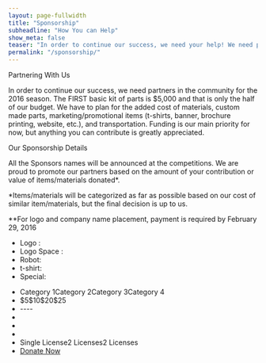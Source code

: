 ```yaml
---
layout: page-fullwidth
title: "Sponsorship"
subheadline: "How You can Help"
show_meta: false
teaser: "In order to continue our success, we need your help! We need partners in our community to help us to succeed for the 2016 season. If you could help us out, read below learn the different ways you can help."
permalink: "/sponsorship/"
---
```

Partnering With Us

In order to continue our success, we need partners in the community for the 2016 season. The FIRST basic kit of parts is $5,000 and that is only the half of our budget. We have to plan for the added cost of materials, custom made parts, marketing/promotional items (t-shirts, banner, brochure printing, website, etc.), and transportation. Funding is our main priority for now, but anything you can contribute is greatly appreciated.

Our Sponsorship Details

All the Sponsors names will be announced at the competitions. We are proud to promote our partners based on the amount of your contribution or value of items/materials donated*.

*Items/materials will be categorized as far as possible based on our cost of similar item/materials, but the final decision is up to us.

**For logo and company name placement, payment is required by February 29, 2016

<div class="price-chart">
    <div class="attr-col">
        <ul>
            <li>Logo :</li>
            <li>Logo Space :</li>
            <li>Robot:</li>
            <li>t-shirt:</li>
			<li>Special:</li>
        </ul>
    </div>
    <div class="pt-table">
        <div class="pt-body">
            <ul class="pt-rows">
                <li class="title"><span>Category 1</span><span>Category 2</span><span>Category 3</span><span>Category 4</span></li>
                <li class="fees"><span>$5</span><span>$10</span><span>$20</span><span>$25</span></li>
                <li><span>-</span><span>-</span><span>-</span><span>-</span></li>
                <li><span class="pt-yes"></span><span class="pt-yes"></span><span class="pt-yes"></span><span class="pt-yes"></span></li>
                <li><span class="pt-no"></span><span class="pt-yes"></span><span class="pt-yes"></span><span class="pt-yes"></span></li>
                <li><span class="pt-no"></span><span class="pt-no"></span><span class="pt-no"></span><span class="pt-yes"></span></li>
                <li><span class="pt-no"></span><span>Single License</span><span>2 Licenses</span><span>2 Licenses</span></li>
                <li class="fin"><span class="pt-3x"><a href="/donations" class="big-button">Donate Now</a></span></li>
            </ul>
        </div>
    </div>
</div>
